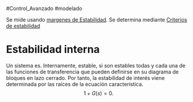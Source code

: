 #Control_Avanzado #modelado
  
Se mide usando [margenes de Estabilidad](margenes%20de%20Estabilidad.md).
Se determina mediante [Criterios de estabilidad](Criterios%20de%20estabilidad.md)
# Estabilidad interna
Un sistema es. Internamente, estable, si son estables todas y cada una de las funciones de transferencia que pueden definirse en su diagrama de bloques en lazo cerrado.
Por tanto, la estabilidad de interés viene determinada por las raíces de la ecuación característica.
$$
1 +G(s) =0.
$$
